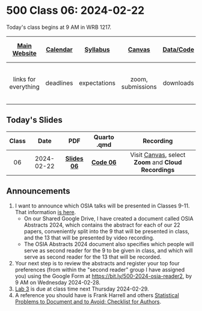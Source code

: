 # 500 Class 06: 2024-02-22

Today's class begins at 9 AM in WRB 1217.

[Main Website](https://thomaselove.github.io/500-2024/) | [Calendar](https://thomaselove.github.io/500-2024/calendar.html) | [Syllabus](https://thomaselove.github.io/500-syllabus-2024) | [Canvas](https://canvas.case.edu) | [Data/Code](https://github.com/THOMASELOVE/500-data) |  [Sources](https://github.com/THOMASELOVE/500-sources) | For help, email
:-----------: | :--------------: | :----------: | :---------: | :-------------: | :------: | :-----------: 
links for everything | deadlines | expectations | zoom, submissions | downloads | to read | `500-help` at `case` dot `edu`

## Today's Slides

Class | Date | PDF | Quarto .qmd | Recording
:---: | :--------: | :------: | :------: | :-------------:
06 | 2024-02-22 | **[Slides 06](https://github.com/THOMASELOVE/500-slides-2024/blob/main/500_slides06.pdf)** | **[Code 06](https://github.com/THOMASELOVE/500-slides-2024/blob/main/500_slides06.qmd)** | Visit [Canvas](https://canvas.case.edu/), select **Zoom** and **Cloud Recordings**

## Announcements

1. I want to announce which OSIA talks will be presented in Classes 9-11. That information [is here](https://github.com/THOMASELOVE/500-osia-2024/blob/main/README.md).
    - On our Shared Google Drive, I have created a document called OSIA Abstracts 2024, which contains the abstract for each of our 22 papers, conveniently split into the 9 that will be presented in class, and the 13 that will be presented by video recording.
    - The OSIA Abstracts 2024 document also specifies which people will serve as second reader for the 9 to be given in class, and which will serve as second reader for the 13 that will be recorded.
2. Your next step is to review the abstracts and register your top four preferences (from within the "second reader" group I have assigned you) using the Google Form at <https://bit.ly/500-2024-osia-reader2>, by 9 AM on Wednesday 2024-02-28.
3. [Lab 3](https://thomaselove.github.io/500-2024/lab3.html) is due at class time next Thursday 2024-02-29.
4. A reference you should have is Frank Harrell and others [Statistical Problems to Document and to Avoid: Checklist for Authors](https://discourse.datamethods.org/t/author-checklist/3407).
